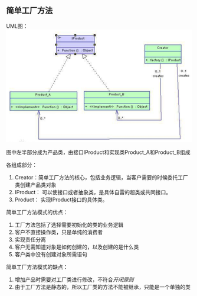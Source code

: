 ## 简单工厂方法

UML图：
![Alt text](../../../../img/简单工厂模式UML.png)

图中左半部分成为产品类，由接口IProduct和实现类Product_A和Product_B组成

各组成部分：
1. Creator：简单工厂方法的核心，包括业务逻辑，当客户需要的时候委托工厂类创建产品类对象
2. IProduct： 可以使接口或者抽象类，是具体自雷的超类或共同接口。
3. Product： 实现IProduct接口的具体类。

简单工厂方法模式的优点：
1. 工厂方法包括了选择需要初始化的类的业务逻辑
2. 客户不直接操作类，只是单纯的消费者
3. 实现责任分离
4. 客户无需知道对象是如何创建的，以及创建的是什么类
5. 客户类中没有创建对象所需语句

简单工厂方法模式的缺点：
1. 增加产品时需要对工厂类进行修改，不符合*开闭原则*
2. 由于工厂方法是静态的，所以工厂类的方法不能被继承，只能是一个单独的类